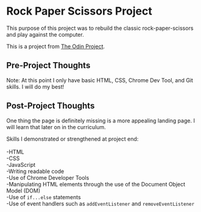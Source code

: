 # Rock Paper Scissors Project

This purpose of this project was to rebuild the classic rock-paper-scissors and play against the computer.

This is a project from [The Odin Project](https://www.theodinproject.com/courses/web-development-101/lessons/rock-paper-scissors).


## Pre-Project Thoughts

Note: At this point I only have basic HTML, CSS, Chrome Dev Tool, and Git skills.
I will do my best!

## Post-Project Thoughts

One thing the page is definitely missing is a more appealing landing page.
I will learn that later on in the curriculum.

Skills I demonstrated or strengthened at project end: <br>   
-HTML <br>
-CSS <br>
-JavaScript <br>
-Writing readable code <br>
-Use of Chrome Developer Tools <br>
-Manipulating HTML elements through the use of the Document Object Model (DOM) <br>
-Use of `if...else` statements <br>
-Use of event handlers such as `addEventListener` and `removeEventListener` <br>
